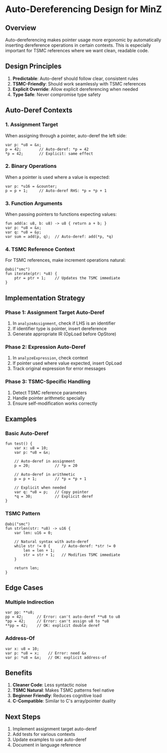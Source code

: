 # Auto-Dereferencing Design for MinZ

## Overview

Auto-dereferencing makes pointer usage more ergonomic by automatically inserting dereference operations in certain contexts. This is especially important for TSMC references where we want clean, readable code.

## Design Principles

1. **Predictable**: Auto-deref should follow clear, consistent rules
2. **TSMC-Friendly**: Should work seamlessly with TSMC references
3. **Explicit Override**: Allow explicit dereferencing when needed
4. **Type Safe**: Never compromise type safety

## Auto-Deref Contexts

### 1. Assignment Target
When assigning through a pointer, auto-deref the left side:
```minz
var p: *u8 = &x;
p = 42;        // Auto-deref: *p = 42
*p = 42;       // Explicit: same effect
```

### 2. Binary Operations
When a pointer is used where a value is expected:
```minz
var p: *u16 = &counter;
p = p + 1;     // Auto-deref RHS: *p = *p + 1
```

### 3. Function Arguments
When passing pointers to functions expecting values:
```minz
fun add(a: u8, b: u8) -> u8 { return a + b; }
var p: *u8 = &x;
var q: *u8 = &y;
var sum = add(p, q);  // Auto-deref: add(*p, *q)
```

### 4. TSMC Reference Context
For TSMC references, make increment operations natural:
```minz
@abi("smc")
fun iterate(ptr: *u8) {
    ptr = ptr + 1;    // Updates the TSMC immediate
}
```

## Implementation Strategy

### Phase 1: Assignment Target Auto-Deref
1. In `analyzeAssignment`, check if LHS is an identifier
2. If identifier type is pointer, insert dereference
3. Generate appropriate IR (OpLoad before OpStore)

### Phase 2: Expression Auto-Deref  
1. In `analyzeExpression`, check context
2. If pointer used where value expected, insert OpLoad
3. Track original expression for error messages

### Phase 3: TSMC-Specific Handling
1. Detect TSMC reference parameters
2. Handle pointer arithmetic specially
3. Ensure self-modification works correctly

## Examples

### Basic Auto-Deref
```minz
fun test() {
    var x: u8 = 10;
    var p: *u8 = &x;
    
    // Auto-deref in assignment
    p = 20;           // *p = 20
    
    // Auto-deref in arithmetic  
    p = p + 1;        // *p = *p + 1
    
    // Explicit when needed
    var q: *u8 = p;   // Copy pointer
    *q = 30;          // Explicit deref
}
```

### TSMC Pattern
```minz
@abi("smc")
fun strlen(str: *u8) -> u16 {
    var len: u16 = 0;
    
    // Natural syntax with auto-deref
    while str != 0 {     // Auto-deref: *str != 0
        len = len + 1;
        str = str + 1;   // Modifies TSMC immediate
    }
    
    return len;
}
```

## Edge Cases

### Multiple Indirection
```minz
var pp: **u8;
pp = 42;      // Error: can't auto-deref **u8 to u8
*pp = 42;     // Error: can't assign u8 to *u8  
**pp = 42;    // OK: explicit double deref
```

### Address-Of
```minz
var x: u8 = 10;
var p: *u8 = x;    // Error: need &x
var p: *u8 = &x;   // OK: explicit address-of
```

## Benefits

1. **Cleaner Code**: Less syntactic noise
2. **TSMC Natural**: Makes TSMC patterns feel native
3. **Beginner Friendly**: Reduces cognitive load
4. **C-Compatible**: Similar to C's array/pointer duality

## Next Steps

1. Implement assignment target auto-deref
2. Add tests for various contexts  
3. Update examples to use auto-deref
4. Document in language reference